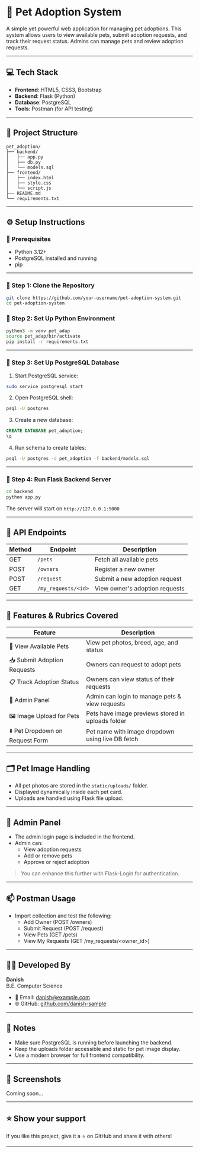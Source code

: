 # 🐾 Pet Adoption System

A simple yet powerful web application for managing pet adoptions. This system allows users to view available pets, submit adoption requests, and track their request status. Admins can manage pets and review adoption requests.

---

## 💻 Tech Stack

- **Frontend**: HTML5, CSS3, Bootstrap
- **Backend**: Flask (Python)
- **Database**: PostgreSQL
- **Tools**: Postman (for API testing)

---

## 📁 Project Structure

```
pet_adoption/
├── backend/
│   ├── app.py
│   ├── db.py
│   └── models.sql
├── frontend/
│   ├── index.html
│   ├── style.css
│   └── script.js
├── README.md
└── requirements.txt
```

---

## ⚙️ Setup Instructions

### 🔸 Prerequisites

- Python 3.12+
- PostgreSQL installed and running
- pip

---

### 🔸 Step 1: Clone the Repository

```bash
git clone https://github.com/your-username/pet-adoption-system.git
cd pet-adoption-system
```

### 🔸 Step 2: Set Up Python Environment

```bash
python3 -m venv pet_adap
source pet_adap/bin/activate
pip install -r requirements.txt
```

---

### 🔸 Step 3: Set Up PostgreSQL Database

1. Start PostgreSQL service:
```bash
sudo service postgresql start
```

2. Open PostgreSQL shell:
```bash
psql -U postgres
```

3. Create a new database:
```sql
CREATE DATABASE pet_adoption;
\q
```

4. Run schema to create tables:
```bash
psql -U postgres -d pet_adoption -f backend/models.sql
```

---

### 🔸 Step 4: Run Flask Backend Server

```bash
cd backend
python app.py
```

The server will start on `http://127.0.0.1:5000`

---

## 🧪 API Endpoints

| Method | Endpoint             | Description                   |
|--------|----------------------|-------------------------------|
| GET    | `/pets`              | Fetch all available pets      |
| POST   | `/owners`            | Register a new owner          |
| POST   | `/request`           | Submit a new adoption request |
| GET    | `/my_requests/<id>`  | View owner's adoption requests|

---

## 🎯 Features & Rubrics Covered

| Feature                                | Description                                         |
|----------------------------------------|-----------------------------------------------------|
| 🐶 View Available Pets                 | View pet photos, breed, age, and status            |
| 📥 Submit Adoption Requests            | Owners can request to adopt pets                   |
| 📋 Track Adoption Status               | Owners can view status of their requests           |
| 👤 Admin Panel                         | Admin can login to manage pets & view requests     |
| 🖼️ Image Upload for Pets              | Pets have image previews stored in uploads folder  |
| ⬇️ Pet Dropdown on Request Form       | Pet name with image dropdown using live DB fetch   |

---

## 🗂️ Pet Image Handling

- All pet photos are stored in the `static/uploads/` folder.
- Displayed dynamically inside each pet card.
- Uploads are handled using Flask file upload.

---

## 🔐 Admin Panel

- The admin login page is included in the frontend.
- Admin can:
  - View adoption requests
  - Add or remove pets
  - Approve or reject adoption

> You can enhance this further with Flask-Login for authentication.

---

## 📫 Postman Usage

- Import collection and test the following:
  - Add Owner (POST /owners)
  - Submit Request (POST /request)
  - View Pets (GET /pets)
  - View My Requests (GET /my_requests/<owner_id>)

---

## 👨‍💻 Developed By

**Danish**  
B.E. Computer Science  

- 📧 Email: danish@example.com  
- 🌐 GitHub: [github.com/danish-sample](https://github.com/danish-sample)

---

## 📌 Notes

- Make sure PostgreSQL is running before launching the backend.
- Keep the uploads folder accessible and static for pet image display.
- Use a modern browser for full frontend compatibility.

---

## 📸 Screenshots

Coming soon…

---

## ⭐️ Show your support

If you like this project, give it a ⭐️ on GitHub and share it with others!

---
